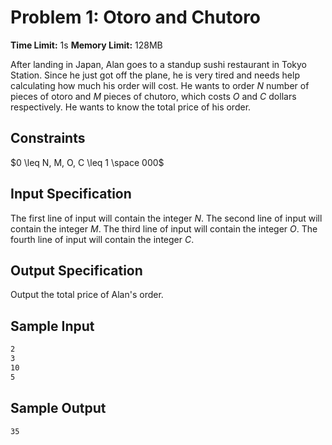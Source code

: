 # Problem 1: Otoro and Chutoro

**Time Limit:** 1s
**Memory Limit:** 128MB

After landing in Japan, Alan goes to a standup sushi restaurant in Tokyo Station. Since he just got off the plane, he is very tired and needs help calculating how much his order will cost. He wants to order $N$ number of pieces of otoro and $M$ pieces of chutoro, which costs $O$ and $C$ dollars respectively. He wants to know the total price of his order.

## Constraints

$0 \leq N, M, O, C \leq 1 \space 000$

## Input Specification

The first line of input will contain the integer $N$.
The second line of input will contain the integer $M$.
The third line of input will contain the integer $O$.
The fourth line of input will contain the integer $C$.

## Output Specification

Output the total price of Alan's order.

## Sample Input

```txt
2
3
10
5
```

## Sample Output

```txt
35
```
